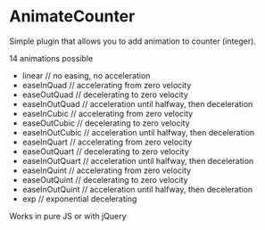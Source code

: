 # AnimateCounter

Simple plugin that allows you to add animation to counter (integer).

14 animations possible
- linear // no easing, no acceleration
- easeInQuad // accelerating from zero velocity
- easeOutQuad // decelerating to zero velocity
- easeInOutQuad // acceleration until halfway, then deceleration
- easeInCubic // accelerating from zero velocity
- easeOutCubic // decelerating to zero velocity
- easeInOutCubic // acceleration until halfway, then deceleration
- easeInQuart // accelerating from zero velocity
- easeOutQuart // decelerating to zero velocity
- easeInOutQuart // acceleration until halfway, then deceleration
- easeInQuint // accelerating from zero velocity
- easeOutQuint // decelerating to zero velocity
- easeInOutQuint // acceleration until halfway, then deceleration
- exp // exponential decelerating

Works in pure JS or with jQuery
